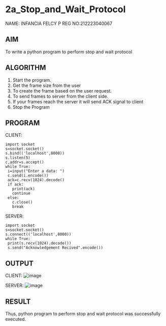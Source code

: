 # 2a_Stop_and_Wait_Protocol
NAME: INFANCIA FELCY P
REG NO:212223040067
## AIM 
To write a python program to perform stop and wait protocol
## ALGORITHM
1. Start the program.
2. Get the frame size from the user
3. To create the frame based on the user request.
4. To send frames to server from the client side.
5. If your frames reach the server it will send ACK signal to client
6. Stop the Program
## PROGRAM
CLIENT:
```
import socket
s=socket.socket()
s.bind(('localhost',8000))
s.listen(5)
c,addr=s.accept()
while True:
 i=input("Enter a data: ")
 c.send(i.encode())
 ack=c.recv(1024).decode()
 if ack:
   print(ack)
   continue
 else:
   c.close()
   break
```
SERVER:
```
import socket
s=socket.socket()
s.connect(('localhost',8000))
while True:
 print(s.recv(1024).decode())
 s.send("Acknowledgement Recived".encode())
```
## OUTPUT
CLIENT:
![image](https://github.com/user-attachments/assets/8a0a2497-94f6-423d-9e03-38cf7aaa6428)

SERVER:
![image](https://github.com/user-attachments/assets/db90fd27-aee1-4bb2-b98e-f65d00face49)


## RESULT
Thus, python program to perform stop and wait protocol was successfully executed.
